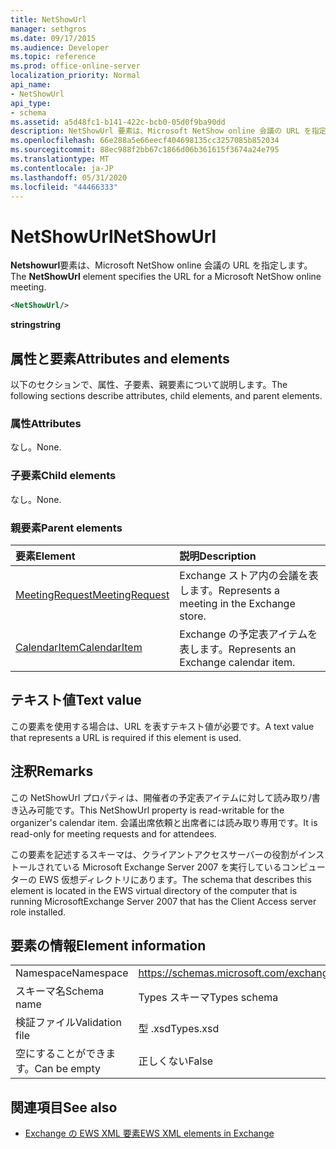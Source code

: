 ```yaml
---
title: NetShowUrl
manager: sethgros
ms.date: 09/17/2015
ms.audience: Developer
ms.topic: reference
ms.prod: office-online-server
localization_priority: Normal
api_name:
- NetShowUrl
api_type:
- schema
ms.assetid: a5d48fc1-b141-422c-bcb0-05d0f9ba90dd
description: NetShowUrl 要素は、Microsoft NetShow online 会議の URL を指定します。
ms.openlocfilehash: 66e288a5e66eecf404698135cc3257085b852034
ms.sourcegitcommit: 88ec988f2bb67c1866d06b361615f3674a24e795
ms.translationtype: MT
ms.contentlocale: ja-JP
ms.lasthandoff: 05/31/2020
ms.locfileid: "44466333"
---
```

# <a name="netshowurl"></a><span data-ttu-id="d7f67-103">NetShowUrl</span><span class="sxs-lookup"><span data-stu-id="d7f67-103">NetShowUrl</span></span>

<span data-ttu-id="d7f67-104">**Netshowurl**要素は、Microsoft NetShow online 会議の URL を指定します。</span><span class="sxs-lookup"><span data-stu-id="d7f67-104">The **NetShowUrl** element specifies the URL for a Microsoft NetShow online meeting.</span></span> 
  
```xml
<NetShowUrl/>
```

 <span data-ttu-id="d7f67-105">**string**</span><span class="sxs-lookup"><span data-stu-id="d7f67-105">**string**</span></span>
## <a name="attributes-and-elements"></a><span data-ttu-id="d7f67-106">属性と要素</span><span class="sxs-lookup"><span data-stu-id="d7f67-106">Attributes and elements</span></span>

<span data-ttu-id="d7f67-107">以下のセクションで、属性、子要素、親要素について説明します。</span><span class="sxs-lookup"><span data-stu-id="d7f67-107">The following sections describe attributes, child elements, and parent elements.</span></span>
  
### <a name="attributes"></a><span data-ttu-id="d7f67-108">属性</span><span class="sxs-lookup"><span data-stu-id="d7f67-108">Attributes</span></span>

<span data-ttu-id="d7f67-109">なし。</span><span class="sxs-lookup"><span data-stu-id="d7f67-109">None.</span></span>
  
### <a name="child-elements"></a><span data-ttu-id="d7f67-110">子要素</span><span class="sxs-lookup"><span data-stu-id="d7f67-110">Child elements</span></span>

<span data-ttu-id="d7f67-111">なし。</span><span class="sxs-lookup"><span data-stu-id="d7f67-111">None.</span></span>
  
### <a name="parent-elements"></a><span data-ttu-id="d7f67-112">親要素</span><span class="sxs-lookup"><span data-stu-id="d7f67-112">Parent elements</span></span>

|<span data-ttu-id="d7f67-113">**要素**</span><span class="sxs-lookup"><span data-stu-id="d7f67-113">**Element**</span></span>|<span data-ttu-id="d7f67-114">**説明**</span><span class="sxs-lookup"><span data-stu-id="d7f67-114">**Description**</span></span>|
|:-----|:-----|
|[<span data-ttu-id="d7f67-115">MeetingRequest</span><span class="sxs-lookup"><span data-stu-id="d7f67-115">MeetingRequest</span></span>](meetingrequest.md) <br/> |<span data-ttu-id="d7f67-116">Exchange ストア内の会議を表します。</span><span class="sxs-lookup"><span data-stu-id="d7f67-116">Represents a meeting in the Exchange store.</span></span>  <br/> |
|[<span data-ttu-id="d7f67-117">CalendarItem</span><span class="sxs-lookup"><span data-stu-id="d7f67-117">CalendarItem</span></span>](calendaritem.md) <br/> |<span data-ttu-id="d7f67-118">Exchange の予定表アイテムを表します。</span><span class="sxs-lookup"><span data-stu-id="d7f67-118">Represents an Exchange calendar item.</span></span>  <br/> |
   
## <a name="text-value"></a><span data-ttu-id="d7f67-119">テキスト値</span><span class="sxs-lookup"><span data-stu-id="d7f67-119">Text value</span></span>

<span data-ttu-id="d7f67-120">この要素を使用する場合は、URL を表すテキスト値が必要です。</span><span class="sxs-lookup"><span data-stu-id="d7f67-120">A text value that represents a URL is required if this element is used.</span></span>
  
## <a name="remarks"></a><span data-ttu-id="d7f67-121">注釈</span><span class="sxs-lookup"><span data-stu-id="d7f67-121">Remarks</span></span>

<span data-ttu-id="d7f67-122">この NetShowUrl プロパティは、開催者の予定表アイテムに対して読み取り/書き込み可能です。</span><span class="sxs-lookup"><span data-stu-id="d7f67-122">This NetShowUrl property is read-writable for the organizer's calendar item.</span></span> <span data-ttu-id="d7f67-123">会議出席依頼と出席者には読み取り専用です。</span><span class="sxs-lookup"><span data-stu-id="d7f67-123">It is read-only for meeting requests and for attendees.</span></span>
  
<span data-ttu-id="d7f67-124">この要素を記述するスキーマは、クライアントアクセスサーバーの役割がインストールされている Microsoft Exchange Server 2007 を実行しているコンピューターの EWS 仮想ディレクトリにあります。</span><span class="sxs-lookup"><span data-stu-id="d7f67-124">The schema that describes this element is located in the EWS virtual directory of the computer that is running MicrosoftExchange Server 2007 that has the Client Access server role installed.</span></span>
  
## <a name="element-information"></a><span data-ttu-id="d7f67-125">要素の情報</span><span class="sxs-lookup"><span data-stu-id="d7f67-125">Element information</span></span>

|||
|:-----|:-----|
|<span data-ttu-id="d7f67-126">Namespace</span><span class="sxs-lookup"><span data-stu-id="d7f67-126">Namespace</span></span>  <br/> |https://schemas.microsoft.com/exchange/services/2006/types  <br/> |
|<span data-ttu-id="d7f67-127">スキーマ名</span><span class="sxs-lookup"><span data-stu-id="d7f67-127">Schema name</span></span>  <br/> |<span data-ttu-id="d7f67-128">Types スキーマ</span><span class="sxs-lookup"><span data-stu-id="d7f67-128">Types schema</span></span>  <br/> |
|<span data-ttu-id="d7f67-129">検証ファイル</span><span class="sxs-lookup"><span data-stu-id="d7f67-129">Validation file</span></span>  <br/> |<span data-ttu-id="d7f67-130">型 .xsd</span><span class="sxs-lookup"><span data-stu-id="d7f67-130">Types.xsd</span></span>  <br/> |
|<span data-ttu-id="d7f67-131">空にすることができます。</span><span class="sxs-lookup"><span data-stu-id="d7f67-131">Can be empty</span></span>  <br/> |<span data-ttu-id="d7f67-132">正しくない</span><span class="sxs-lookup"><span data-stu-id="d7f67-132">False</span></span>  <br/> |
   
## <a name="see-also"></a><span data-ttu-id="d7f67-133">関連項目</span><span class="sxs-lookup"><span data-stu-id="d7f67-133">See also</span></span>



- [<span data-ttu-id="d7f67-134">Exchange の EWS XML 要素</span><span class="sxs-lookup"><span data-stu-id="d7f67-134">EWS XML elements in Exchange</span></span>](ews-xml-elements-in-exchange.md)

